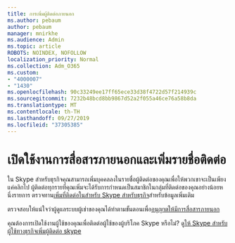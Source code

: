 ```yaml
---
title: การเพิ่มผู้ติดต่อภายนอก
ms.author: pebaum
author: pebaum
manager: mnirkhe
ms.audience: Admin
ms.topic: article
ROBOTS: NOINDEX, NOFOLLOW
localization_priority: Normal
ms.collection: Adm_O365
ms.custom:
- "4000007"
- "1430"
ms.openlocfilehash: 90c33249ee17ff65ece33d38f4722d57f214939c
ms.sourcegitcommit: 7232b48bcd8bb9867d52a2f055a46ce76a58b8da
ms.translationtype: MT
ms.contentlocale: th-TH
ms.lasthandoff: 09/27/2019
ms.locfileid: "37305385"
---
```

# <a name="enable-external-communications-and-add-contacts"></a>เปิดใช้งานการสื่อสารภายนอกและเพิ่มรายชื่อติดต่อ

ใน Skype สำหรับธุรกิจคุณสามารถเพิ่มบุคคลลงในรายชื่อผู้ติดต่อของคุณเพื่อให้พวกเขาจะเป็นเพียงแค่คลิกไป ผู้ติดต่อทุกรายที่คุณเพิ่มจะได้รับการกำหนดเป็นสมาชิกในกลุ่มที่ติดต่อของคุณอย่างน้อยหนึ่งรายการ ตรวจทาน[เพิ่มที่ติดต่อในสำหรับ Skype สำหรับธุรกิจ](https://support.office.com/article/add-a-contact-in-skype-for-business-89338023-2adf-4f5c-90b6-f8b6f72fadd1)สำหรับข้อมูลเพิ่มเติม 

ตรวจสอบให้แน่ใจว่าผู้ดูแลระบบผู้เช่าของคุณได้ทำตามขั้นตอนเพื่อ[อนุญาตให้มีการสื่อสารภายนอก](https://docs.microsoft.com/skypeforbusiness/set-up-skype-for-business-online/allow-users-to-contact-external-skype-for-business-users)

คุณต้องการเปิดใช้งานผู้ใช้ของคุณเพื่อติดต่อผู้ใช้ของผู้บริโภค Skype หรือไม่? ดู[ให้ Skype สำหรับผู้ใช้ทางธุรกิจเพิ่มผู้ติดต่อ skype](https://docs.microsoft.com/skypeforbusiness/set-up-skype-for-business-online/let-skype-for-business-users-add-skype-contacts) 